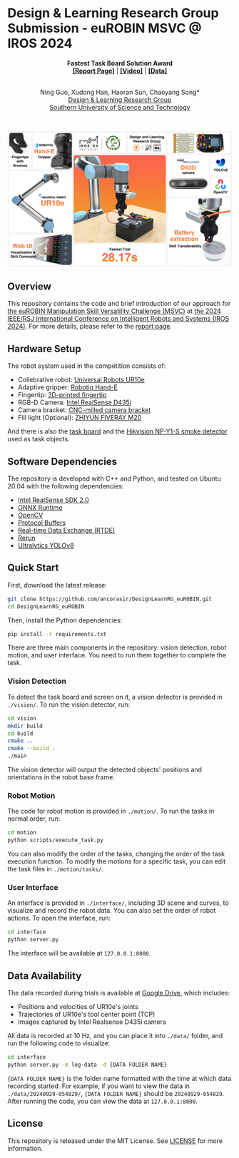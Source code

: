 # Design & Learning Research Group Submission - euROBIN MSVC @ IROS 2024

<div align="center">
    <b> Fastest Task Board Solution Award
    </b>
    <br />
    <b><a href="https://msvc-dlrg.github.io">[Report Page]</a></b> | <b><a href="https://youtu.be/6FlQ3zCi53w">[Video]</a></b> | <b><a href="https://drive.google.com/drive/folders/1yhIDuubmL7S85B2c-S1hvZppHv4G-Wow?usp=sharing">[Data]</a></b>
    <br /><br />
    <p>
    Ning Guo, Xudong Han, Haoran Sun, Chaoyang Song*<br />
    <a href="https://bionicdl.ancorasir.com">Design & Learning Research Group</a><br />
    <a href="https://www.sustech.edu.cn/en">Southern University of Science and Technology</a>
    </p>
    <br />
</div>

![Teaser Image](assets/images/teaser.jpg)

## Overview

This repository contains the code and brief introduction of our approach for [the euROBIN Manipulation Skill Versatility Challenge (MSVC)](https://sites.google.com/view/eurobin-msvc/) at [the 2024 IEEE/RSJ International Conference on Intelligent Robots and Systems (IROS 2024)](https://iros2024-abudhabi.org/). For more details, please refer to the [report page](https://msvc-dlrg.github.io).

## Hardware Setup

The robot system used in the competition consists of:

- Collebrative robot: [Universal Robots UR10e](https://www.universal-robots.com/products/ur10-robot/)
- Adaptive gripper: [Robotiq Hand-E](https://robotiq.com/products/adaptive-grippers#Hand-E)
- Fingertip: [3D-printed fingertip](https://cad.onshape.com/documents/43edc50e275c72eace7a4839)
- RGB-D Camera: [Intel RealSense D435i](https://www.intelrealsense.com/depth-camera-d435i/)
- Camera bracket: [CNC-milled camera bracket](https://cad.onshape.com/documents/01d4267b0af8aab9d6acb1ab)
- Fill light (Optional): [ZHIYUN FIVERAY M20](https://www.zhiyun-tech.com/en/product/detail/867)

And there is also the [task board](docs/task_board.pdf) and the [Hikvision NP-Y1-S smoke detector](https://detail.tmall.com/item.htm?id=654643896582) used as task objects.

## Software Dependencies

The repository is developed with C++ and Python, and tested on Ubuntu 20.04 with the following dependencies:

- [Intel RealSense SDK 2.0](https://www.intelrealsense.com/sdk-2/)
- [ONNX Runtime](https://onnxruntime.ai/)
- [OpenCV](https://opencv.org/)
- [Protocol Buffers](https://github.com/protocolbuffers/protobuf)
- [Real-time Data Exchange (RTDE)](https://www.universal-robots.com/articles/ur/interface-communication/real-time-data-exchange-rtde-guide/)
- [Rerun](https://rerun.io/)
- [Ultralytics YOLOv8](https://www.ultralytics.com/yolo)

## Quick Start

First, download the latest release:

```bash
git clone https://github.com/ancorasir/DesignLearnRG_euROBIN.git
cd DesignLearnRG_euROBIN
```

Then, install the Python dependencies:

```bash
pip install -r requirements.txt
```

There are three main components in the repository: vision detection, robot motion, and user interface. You need to run them together to complete the task.

### Vision Detection

To detect the task board and screen on it, a vision detector is provided in `./vision/`. To run the vision detector, run:

```bash
cd vision
mkdir build
cd build
cmake ..
cmake --build .
./main
```

The vision detector will output the detected objects' positions and orientations in the robot base frame.

### Robot Motion

The code for robot motion is provided in `./motion/`. To run the tasks in normal order, run:

```bash
cd motion
python scripts/execute_task.py
```

You can also modify the order of the tasks, changing the order of the task execution function. To modify the motions for a specific task, you can edit the task files in `./motion/tasks/`.


### User Interface

An interface is provided in `./interface/`, including 3D scene and curves, to visualize and record the robot data. You can also set the order of robot actions. To open the interface, run:

```bash
cd interface
python server.py
```

The interface will be available at `127.0.0.1:8000`.

## Data Availability

The data recorded during trials is available at [Google Drive](https://drive.google.com/drive/folders/1yhIDuubmL7S85B2c-S1hvZppHv4G-Wow?usp=sharing), which includes:

- Positions and velocities of UR10e's joints
- Trajectories of UR10e's tool center point (TCP)
- Images captured by Intel Realsense D435i camera

All data is recorded at 10 Hz, and you can place it into `./data/` folder, and run the following code to visualize:

```bash
cd interface
python server.py -m log-data -d {DATA FOLDER NAME}
```

`{DATA FOLDER NAME}` is the folder name formatted with the time at which data recording started. For example, if you want to view the data in `./data/20240929-054829/`, `{DATA FOLDER NAME}` should be `20240929-054829`. After running the code, you can view the data at `127.0.0.1:8000`.

## License

This repository is released under the MIT License. See [LICENSE](LICENSE) for more information.
